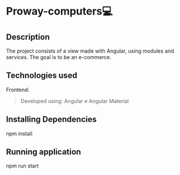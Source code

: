 # Proway-computers💻
## Description
The project consists of a view made with Angular, using modules and services. The goal is to be an e-commerce.

## Technologies used
  
Frontend:

> Developed using: Angular e Angular Material

##  Installing Dependencies

npm install

##  Running application

npm run start
